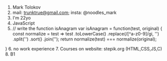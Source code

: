 1. Mark Tolokov
2. mail: trunktrue@gmail.com; insta: @noodles_mark
3. I'm 22yo
4. JavaScript
5. // write the function isAnagram
var isAnagram = function(test, original) {
  const normalize = test => 
    test
      .toLowerCase()
      .replace(/[^a-z0-9]/gi, '')
      .split('')
      .sort()
      .join('');
  return normalize(test) === normalize(original);

}
6. no work experience
7. Courses on website: stepik.org (HTML,CSS,JS,C)
8. B1